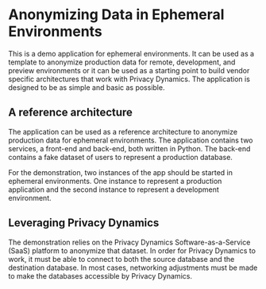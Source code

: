 # Anonymizing Data in Ephemeral Environments

This is a demo application for ephemeral environments. It can be used as a template to anonymize production data for remote, development, and preview environments or it can be used as a starting point to build vendor specific architectures that work with Privacy Dynamics. The application is designed to be as simple and basic as possible.

## A reference architecture
The application can be used as a reference architecture to anonymize production data for ephemeral environments. The application contains two services, a front-end and back-end, both written in Python. The back-end contains a fake dataset of users to represent a production database.

For the demonstration, two instances of the app should be started in ephemeral environments. One instance to represent a production application and the second instance to represent a development environment.

## Leveraging Privacy Dynamics
The demonstration relies on the Privacy Dynamics Software-as-a-Service (SaaS) platform to anonymize that dataset. In order for Privacy Dynamics to work, it must be able to connect to both the source database and the destination database. In most cases, networking adjustments must be made to make the databases accessible by Privacy Dynamics.